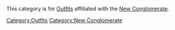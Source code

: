 This category is for [Outfits](Outfit "wikilink") affiliated with the
[New Conglomerate](New_Conglomerate "wikilink").

[Category:Outfits](Category:Outfits "wikilink") [Category:New
Conglomerate](Category:New_Conglomerate "wikilink")